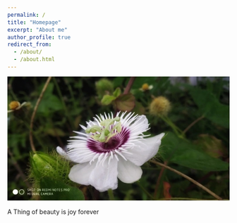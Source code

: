 ```yaml
---
permalink: /
title: "Homepage"
excerpt: "About me"
author_profile: true
redirect_from: 
  - /about/
  - /about.html
---
```

![Example Image](images/Home1.jpg)

A Thing of beauty is joy forever

